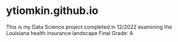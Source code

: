 # ytiomkin.github.io
This is my Data Science project completed in 12/2022 examining the Louisiana health insurance landscape
Final Grade: A
